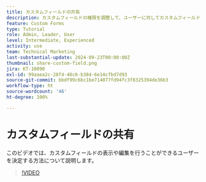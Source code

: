 ```yaml
---
title: カスタムフィールドの共有
description: カスタムフィールドの権限を調整して、ユーザーに対してカスタムフィールドの管理または表示のみのどちらを許可するかを決定する方法を学びます。
feature: Custom Forms
type: Tutorial
role: Admin, Leader, User
level: Intermediate, Experienced
activity: use
team: Technical Marketing
last-substantial-update: 2024-09-23T00:00:00Z
thumbnail: share-custom-field.png
jira: KT-10090
exl-id: 99aaea2c-28f4-46c6-b384-6e14cfbd7d93
source-git-commit: bbdf99c6bc1be714077fd94fc3f8325394de36b3
workflow-type: ht
source-wordcount: '46'
ht-degree: 100%

---
```


# カスタムフィールドの共有


このビデオでは、カスタムフィールドの表示や編集を行うことができるユーザーを決定する方法について説明します。

>[!VIDEO](https://video.tv.adobe.com/v/3446543/?quality=12&learn=on&enablevpops=1&captions=jpn)

